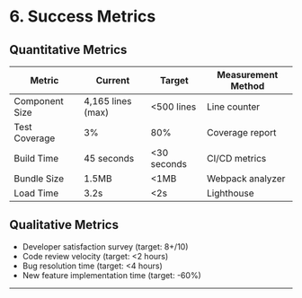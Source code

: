 # 6. Success Metrics

## Quantitative Metrics
| Metric | Current | Target | Measurement Method |
|--------|---------|--------|-------------------|
| Component Size | 4,165 lines (max) | <500 lines | Line counter |
| Test Coverage | 3% | 80% | Coverage report |
| Build Time | 45 seconds | <30 seconds | CI/CD metrics |
| Bundle Size | 1.5MB | <1MB | Webpack analyzer |
| Load Time | 3.2s | <2s | Lighthouse |

## Qualitative Metrics
- Developer satisfaction survey (target: 8+/10)
- Code review velocity (target: <2 hours)
- Bug resolution time (target: <4 hours)
- New feature implementation time (target: -60%)

---
